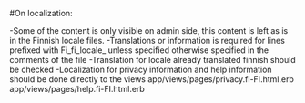 #On localization:

-Some of the content is only visible on admin side, this content is left as is in the Finnish locale files. 
-Translations or information is required for lines prefixed with Fi_fi_locale_ unless specified otherwise specified in the comments of the file
-Translation for locale already translated finnish should be checked
-Localization for privacy information and help information should be done directly to the views 
	app/views/pages/privacy.fi-FI.html.erb
	app/views/pages/help.fi-FI.html.erb